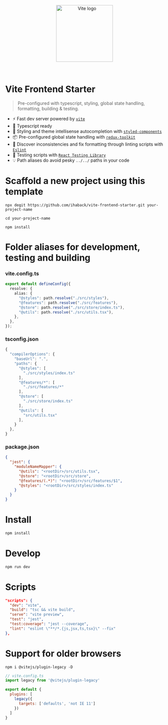 <p align="center">
  <a href="https://vitejs.dev" target="_blank" rel="noopener noreferrer">
    <img width="180" src="https://vitejs.dev/logo.svg" alt="Vite logo">
  </a>
</p>
<br/>

# Vite Frontend Starter

> Pre-configured with typescript, styling, global state handling, formatting, building & testing.

- ⚡️ Fast dev server powered by [`vite`](https://vitejs.dev/)
- 📖 Typescript ready
- 💅 Styling and theme intellisense autocompletion with [`styled-components`](https://styled-components.com/)
- 📦 Pre-configured global state handling with [`redux-toolkit`](https://redux-toolkit.js.org)
- 🐛 Discover inconsistencies and fix formatting through linting scripts with [`Eslint`](https://eslint.org/)
- 🔑 Testing scripts with [`React Testing Library`](https://testing-library.com/docs/react-testing-library/intro/)
- 💡 Path aliases do avoid pesky `../../` paths in your code

# Scaffold a new project using this template
```
npx degit https://github.com/ihaback/vite-frontend-starter.git your-project-name
```
```
cd your-project-name
```
```
npm install
```

# Folder aliases for development, testing and building
### vite.config.ts

```ts
export default defineConfig({
  resolve: {
    alias: {
      "@styles": path.resolve("./src/styles"),
      "@features": path.resolve("./src/features"),
      "@store": path.resolve("./src/store/index.ts"),
      "@utils": path.resolve("./src/utils.tsx"),
    },
  },
});

```
### tsconfig.json

```ts
{
  "compilerOptions": {
    "baseUrl": ".",
    "paths": {
      "@styles": [
        "./src/styles/index.ts"
      ],
      "@features/*": [
        "./src/features/*"
      ],
      "@store": [
        "./src/store/index.ts"
      ],
      "@utils": [
        "src/utils.tsx"
      ],
    }
  },
}
```

### package.json

```json
{
  "jest": {
    "moduleNameMapper": {
      "@utils": "<rootDir>/src/utils.tsx",
      "@store": "<rootDir>/src/store",
      "@features/(.*)": "<rootDir>/src/features/$1",
      "@styles": "<rootDir>/src/styles/index.ts"
    }
  }
}
```


# Install
```bash
npm install
```

# Develop
```bash
npm run dev
```
# Scripts
```json
"scripts": {
  "dev": "vite",
  "build": "tsc && vite build",
  "serve": "vite preview",
  "test": "jest",
  "test:coverage": "jest --coverage",
  "lint": "eslint \"**/*.{js,jsx,ts,tsx}\" --fix"
},
```

# Support for older browsers

```
npm i @vitejs/plugin-legacy -D
```
```js
// vite.config.ts
import legacy from '@vitejs/plugin-legacy'

export default {
  plugins: [
    legacy({
      targets: ['defaults', 'not IE 11']
    })
  ]
}